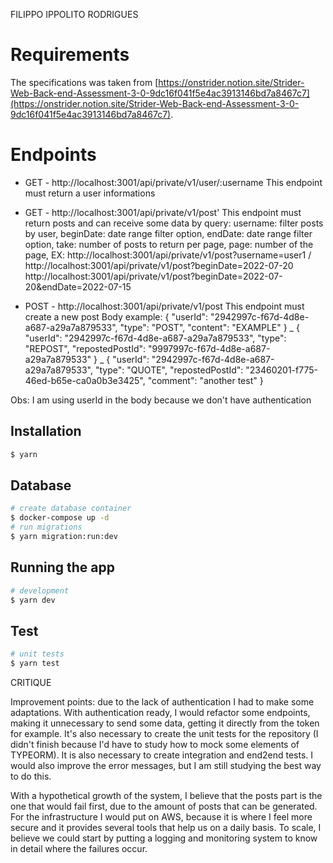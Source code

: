FILIPPO IPPOLITO RODRIGUES

# Requirements

The specifications was taken from [https://onstrider.notion.site/Strider-Web-Back-end-Assessment-3-0-9dc16f041f5e4ac3913146bd7a8467c7](https://onstrider.notion.site/Strider-Web-Back-end-Assessment-3-0-9dc16f041f5e4ac3913146bd7a8467c7).

# Endpoints

- GET - http://localhost:3001/api/private/v1/user/:username
This endpoint must return a user informations

- GET - http://localhost:3001/api/private/v1/post'
This endpoint must return posts and can receive some data by query:
username: filter posts by user,
beginDate: date range filter option,
endDate: date range filter option,
take: number of posts to return per page,
page: number of the page,
EX: http://localhost:3001/api/private/v1/post?username=user1 / http://localhost:3001/api/private/v1/post?beginDate=2022-07-20
http://localhost:3001/api/private/v1/post?beginDate=2022-07-20&endDate=2022-07-15

- POST - http://localhost:3001/api/private/v1/post
This endpoint must create a new post
Body example:
{
	"userId": "2942997c-f67d-4d8e-a687-a29a7a879533",
	"type": "POST",
	"content": "EXAMPLE"
}
_
{
	"userId": "2942997c-f67d-4d8e-a687-a29a7a879533",
	"type": "REPOST",
	"repostedPostId": "9997997c-f67d-4d8e-a687-a29a7a879533"
}
_
{
	"userId": "2942997c-f67d-4d8e-a687-a29a7a879533",
	"type": "QUOTE",
	"repostedPostId": "23460201-f775-46ed-b65e-ca0a0b3e3425",
	"comment": "another test"
}

Obs: I am using userId in the body because we don't have authentication


## Installation

```bash
$ yarn
```

## Database

```bash
# create database container
$ docker-compose up -d
# run migrations
$ yarn migration:run:dev
```

## Running the app

```bash
# development
$ yarn dev
```

## Test

```bash
# unit tests
$ yarn test
```

CRITIQUE

Improvement points: due to the lack of authentication I had to make some adaptations. With authentication ready, I would refactor some endpoints, making it unnecessary to send some data, getting it directly from the token for example. It's also necessary to create the unit tests for the repository (I didn't finish because I'd have to study how to mock some elements of TYPEORM). It is also necessary to create integration and end2end tests.
I would also improve the error messages, but I am still studying the best way to do this.

With a hypothetical growth of the system, I believe that the posts part is the one that would fail first,
due to the amount of posts that can be generated.
For the infrastructure I would put on AWS, because it is where I feel more secure and it provides several tools that help us on a daily basis.
To scale, I believe we could start by putting a logging and monitoring system to know in detail where the failures occur.


